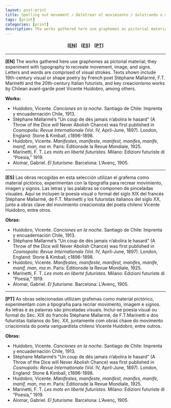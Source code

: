 ```yaml
---
layout: post-print
title: Spelling out movement / Deletrear el movimiento / Soletrando o movimento
tags: [print]
categories: [print]
description: The works gathered here use graphemes as pictorial material; they experiment with typography to recreate movement, image, and signs. / Las obras recogidas en esta selección utilizan el grafema como material pictórico, experimentan con la tipografía para recrear movimiento, imagen y signos. / As obras selecionadas utilizam grafemas como material pictórico, experimentam com a tipografia para recriar movimento, imagem e signos.
---
```


<h4 align="center"><a href="#EN">[EN]</a>&nbsp;&nbsp;&nbsp; <a href="#ES">[ES]</a> &nbsp;&nbsp;&nbsp;<a href="#PT">[PT]</a> </h4>

---

<a id="EN"/>**[EN]** The works gathered here use graphemes as pictorial material; they experiment with typography to recreate movement, image, and signs. Letters and words are comprised of  visual strokes. Texts shown include 19th-century visual or shape poetry by French poet Stéphane Mallarmé, F.T. Marinetti and the 20th-century Italian futurists, and key creacionismo works by Chilean avant-garde poet Vicente Huidobro, among others.

**Works:**

- Huidobro, Vicente. *Canciones en la noche.* Santiago de Chile: Imprenta y encuadernación Chile, 1913.
- Stéphane Mallarmé’s “Un coup de dès jamais n’abolira le hasard” (A Throw of the Dice will Never Abolish Chance) was first published in *Cosmopolis: Revue Internationale* (Vol. IV, April-June, 1897). London, England: Stone &amp; Kimball, c1896-1898.
- Huidobro, Vicente. *Manifestes, manifeste, manifest, manifes, manife, manif, man, ma m.* Paris: Éditionsde la Revue Mondiale, 1925.
- Marinetti, F. T. *Les mots en liberté futuristes.* Milano: Edizioni futuriste di “Poesia,” 1919.
- Alomar, Gabriel. *El futurisme.* Barcelona: L'Avenç, 1905.

---

<a id="ES"/>**[ES]** Las obras recogidas en esta selección utilizan el grafema como material pictórico, experimentan con la tipografía para recrear movimiento, imagen y signos. Las letras y las palabras se componen de pinceladas visuales. Aquí se incluyen la poesía visual o formal del siglo XIX del francés Stéphane Mallarmé, de F.T. Marinetti y los futuristas italianos del siglo XX, junto a obras clave del movimiento creacionista del poeta chileno Vicente Huidobro, entre otros.

**Obras:**

- Huidobro, Vicente. *Canciones en la noche.* Santiago de Chile: Imprenta y encuadernación Chile, 1913.
- Stéphane Mallarmé’s “Un coup de dès jamais n’abolira le hasard” (A Throw of the Dice will Never Abolish Chance) was first published in *Cosmopolis: Revue Internationale* (Vol. IV, April-June, 1897). London, England: Stone &amp; Kimball, c1896-1898.
- Huidobro, Vicente. *Manifestes, manifeste, manifest, manifes, manife, manif, man, ma m.* Paris: Éditionsde la Revue Mondiale, 1925.
- Marinetti, F. T. *Les mots en liberté futuristes.* Milano: Edizioni futuriste di “Poesia,” 1919.
- Alomar, Gabriel. *El futurisme.* Barcelona: L'Avenç, 1905.

---

<a id="PT"/>**[PT]** As obras selecionadas utilizam grafemas como material pictórico, experimentam com a tipografia para recriar movimento, imagem e signos. As letras e as palavras são pinceladas visuais. Inclui-se poesia visual ou formal do Séc. XIX do francês Stéphane Mallarmé, de F.T.Marinetti e dos futuristas italianos do Séc. XX, juntamente com obras chave do movimento criacionista do poeta vanguardista chileno Vicente Huidobro, entre outros.

**Obras:**

- Huidobro, Vicente. *Canciones en la noche.* Santiago de Chile: Imprenta y encuadernación Chile, 1913.
- Stéphane Mallarmé’s “Un coup de dès jamais n’abolira le hasard” (A Throw of the Dice will Never Abolish Chance) was first published in *Cosmopolis: Revue Internationale* (Vol. IV, April-June, 1897). London, England: Stone &amp; Kimball, c1896-1898.
- Huidobro, Vicente. *Manifestes, manifeste, manifest, manifes, manife, manif, man, ma m.* Paris: Éditionsde la Revue Mondiale, 1925.
- Marinetti, F. T. *Les mots en liberté futuristes.* Milano: Edizioni futuriste di “Poesia,” 1919.
- Alomar, Gabriel. *El futurisme.* Barcelona: L'Avenç, 1905.
